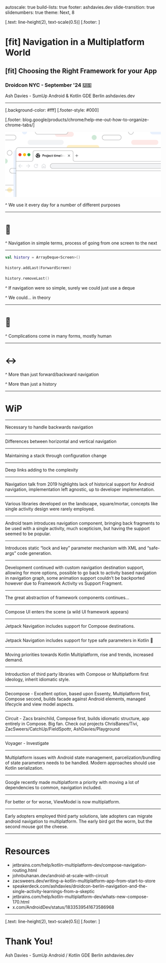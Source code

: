 autoscale: true
build-lists: true
footer: ashdavies.dev
slide-transition: true
slidenumbers: true
theme: Next, 8

[.text: line-height(2), text-scale(0.5)]
[.footer: ]

# [fit] Navigation in a Multiplatform World

## [fit] Choosing the Right Framework for your App

### Droidcon NYC - September '24 🇺🇸

Ash Davies - SumUp
Android & Kotlin GDE Berlin
ashdavies.dev

---

[.background-color: #fff]
[.footer-style: #000]

[.footer: blog.google/products/chrome/help-me-out-how-to-organize-chrome-tabs/]

![](chrome-browser-tips-series-hero.gif)

^ We use it every day for a number of different purposes

---

# 📲

^ Navigation in simple terms, process of going from one screen to the next

---

```kotlin
val history = ArrayDeque<Screen>()

history.addLast(ForwardScreen)

history.removeLast()
```

^ If navigation were so simple, surely we could just use a deque

^ We could... in theory

---

# 🤦

^ Complications come in many forms, mostly human

---

# ↔

^ More than just forward/backward navigation

^ More than just a history

---

# WiP

---

Necessary to handle backwards navigation

---

Differences between horizontal and vertical navigation

---

Maintaining a stack through configuration change

---

Deep links adding to the complexity

---

Navigation talk from 2019 highlights lack of historical support for Android navigation, implementation left agnostic, up to developer implementation.

---

Various libraries developed on the landscape, square/mortar, concepts like single activity design were rarely employed.

---

Android team introduces navigation component, bringing back fragments to be used with a single activity, much scepticism, but having the support seemed to be popular.

---

Introduces static “lock and key” parameter mechanism with XML and “safe-args” code generation.

---

Development continued with custom navigation destination support, allowing for more options, possible to go back to activity based navigation in navigation graph, some animation support couldn’t be backported however due to Framework Activity vs Support Fragment.

---

The great abstraction of framework components continues…

---

Compose UI enters the scene (a wild UI framework appears)

---

Jetpack Navigation includes support for Compose destinations.

---

Jetpack Navigation includes support for type safe parameters in Kotlin 🎉

---

Moving priorities towards Kotlin Multiplatform, rise and trends, increased demand.

---

Introduction of third party libraries with Compose or Multiplatform first ideology, inherit idiomatic style.

---

Decompose - Excellent option, based upon Essenty, Multiplatform first, Compose second, builds facade against Android elements, managed lifecycle and view model aspects.

---

Circuit - Zacs brainchild, Compose first, builds idiomatic structure, app entirely in Compose. Big fan. Check out projects ChrisBanes/Tivi, ZacSweers/CatchUp/FieldSpottr, AshDavies/Playground

---

Voyager - Investigate

---

Multiplatform issues with Android state management, parcelization/bundling of state parameters needs to be handled. Modern approaches should use Kotlin serialization.

---

Google recently made multiplatform a priority with moving a lot of dependencies to common, navigation included.

---

For better or for worse, ViewModel is now multiplatform.

---

Early adopters employed third party solutions, late adopters can migrate android navigation to multiplatform. The early bird got the worm, but the second mouse got the cheese.

---

# Resources

- jetbrains.com/help/kotlin-multiplatform-dev/compose-navigation-routing.html
- johnbuhanan.dev/android-at-scale-with-circuit
- zacsweers.dev/writing-a-kotlin-multiplatform-app-from-start-to-store
- speakerdeck.com/ashdavies/droidcon-berlin-navigation-and-the-single-activity-learnings-from-a-skeptic
- jetbrains.com/help/kotlin-multiplatform-dev/whats-new-compose-170.html
- x.com/AndroidDev/status/1833539541673586968

---

[.text: line-height(2), text-scale(0.5)]
[.footer: ]

# Thank You!

Ash Davies - SumUp
Android / Kotlin GDE Berlin
ashdavies.dev
